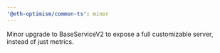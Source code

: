 ```yaml
---
'@eth-optimism/common-ts': minor
---
```


Minor upgrade to BaseServiceV2 to expose a full customizable server, instead of just metrics.
